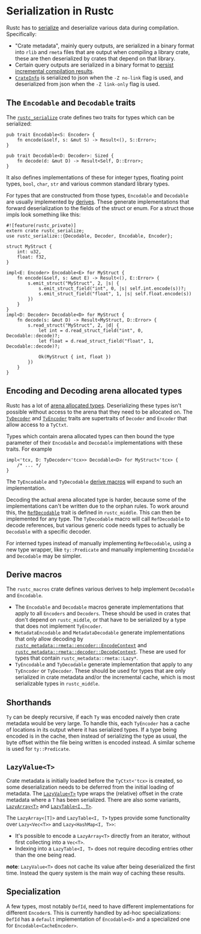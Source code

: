 # Serialization in Rustc

Rustc has to [serialize] and deserialize various data during compilation.
Specifically:

- "Crate metadata", mainly query outputs, are serialized in a binary
  format into `rlib` and `rmeta` files that are output when compiling a library
  crate, these are then deserialized by crates that depend on that library.
- Certain query outputs are serialized in a binary format to
  [persist incremental compilation results].
- [`CrateInfo`] is serialized to json when the `-Z no-link` flag is used, and
  deserialized from json when the `-Z link-only` flag is used.

## The `Encodable` and `Decodable` traits

The [`rustc_serialize`] crate defines two traits for types which can be serialized:

```rust,ignore
pub trait Encodable<S: Encoder> {
    fn encode(&self, s: &mut S) -> Result<(), S::Error>;
}

pub trait Decodable<D: Decoder>: Sized {
    fn decode(d: &mut D) -> Result<Self, D::Error>;
}
```

It also defines implementations of these for integer types, floating point
types, `bool`, `char`, `str` and various common standard library types.

For types that are constructed from those types, `Encodable` and `Decodable` are
usually implemented by [derives]. These generate implementations that forward
deserialization to the fields of the struct or enum. For a struct those impls
look something like this:

```rust,ignore
#![feature(rustc_private)]
extern crate rustc_serialize;
use rustc_serialize::{Decodable, Decoder, Encodable, Encoder};

struct MyStruct {
    int: u32,
    float: f32,
}

impl<E: Encoder> Encodable<E> for MyStruct {
    fn encode(&self, s: &mut E) -> Result<(), E::Error> {
        s.emit_struct("MyStruct", 2, |s| {
            s.emit_struct_field("int", 0, |s| self.int.encode(s))?;
            s.emit_struct_field("float", 1, |s| self.float.encode(s))
        })
    }
}
impl<D: Decoder> Decodable<D> for MyStruct {
    fn decode(s: &mut D) -> Result<MyStruct, D::Error> {
        s.read_struct("MyStruct", 2, |d| {
            let int = d.read_struct_field("int", 0, Decodable::decode)?;
            let float = d.read_struct_field("float", 1, Decodable::decode)?;

            Ok(MyStruct { int, float })
        })
    }
}
```

## Encoding and Decoding arena allocated types

Rustc has a lot of [arena allocated types]. Deserializing these types isn't
possible without access to the arena that they need to be allocated on. The
[`TyDecoder`] and [`TyEncoder`] traits are supertraits of `Decoder` and
`Encoder` that allow access to a `TyCtxt`.

Types which contain arena allocated types can then bound the type parameter of
their `Encodable` and `Decodable` implementations with these traits. For
example

```rust,ignore
impl<'tcx, D: TyDecoder<'tcx>> Decodable<D> for MyStruct<'tcx> {
    /* ... */
}
```

The `TyEncodable` and `TyDecodable` [derive macros][derives] will expand to such
an implementation.

Decoding the actual arena allocated type is harder, because some of the
implementations can't be written due to the orphan rules. To work around this,
the [`RefDecodable`] trait is defined in `rustc_middle`. This can then be
implemented for any type. The `TyDecodable` macro will call `RefDecodable` to
decode references, but various generic code needs types to actually be
`Decodable` with a specific decoder.

For interned types instead of manually implementing `RefDecodable`, using a new
type wrapper, like `ty::Predicate` and manually implementing `Encodable` and
`Decodable` may be simpler.

## Derive macros

The `rustc_macros` crate defines various derives to help implement `Decodable`
and `Encodable`.

- The `Encodable` and `Decodable` macros generate implementations that apply to
  all `Encoders` and `Decoders`. These should be used in crates that don't
  depend on `rustc_middle`, or that have to be serialized by a type that does
  not implement `TyEncoder`.
- `MetadataEncodable` and `MetadataDecodable` generate implementations that
  only allow decoding by [`rustc_metadata::rmeta::encoder::EncodeContext`] and
  [`rustc_metadata::rmeta::decoder::DecodeContext`]. These are used for types
  that contain `rustc_metadata::rmeta::Lazy*`.
- `TyEncodable` and `TyDecodable` generate implementation that apply to any
  `TyEncoder` or `TyDecoder`. These should be used for types that are only
  serialized in crate metadata and/or the incremental cache, which is most
  serializable types in `rustc_middle`.

## Shorthands

`Ty` can be deeply recursive, if each `Ty` was encoded naively then crate
metadata would be very large. To handle this, each `TyEncoder` has a cache of
locations in its output where it has serialized types. If a type being encoded
is in the cache, then instead of serializing the type as usual, the byte offset
within the file being written is encoded instead. A similar scheme is used for
`ty::Predicate`.

## `LazyValue<T>`

Crate metadata is initially loaded before the `TyCtxt<'tcx>` is created, so
some deserialization needs to be deferred from the initial loading of metadata.
The [`LazyValue<T>`] type wraps the (relative) offset in the crate metadata where a
`T` has been serialized. There are also some variants, [`LazyArray<T>`] and [`LazyTable<I, T>`].

The `LazyArray<[T]>` and `LazyTable<I, T>` types provide some functionality over
`Lazy<Vec<T>>` and `Lazy<HashMap<I, T>>`:

- It's possible to encode a `LazyArray<T>` directly from an iterator, without
  first collecting into a `Vec<T>`.
- Indexing into a `LazyTable<I, T>` does not require decoding entries other
  than the one being read.

**note**: `LazyValue<T>` does not cache its value after being deserialized the first
time. Instead the query system is the main way of caching these results.

## Specialization

A few types, most notably `DefId`, need to have different implementations for
different `Encoder`s. This is currently handled by ad-hoc specializations:
`DefId` has a `default` implementation of `Encodable<E>` and a specialized one
for `Encodable<CacheEncoder>`.

[arena allocated types]: memory.md
[AST]: the-parser.md
[derives]: #derive-macros
[persist incremental compilation results]: queries/incremental-compilation-in-detail.md#the-real-world-how-persistence-makes-everything-complicated
[serialize]: https://en.wikipedia.org/wiki/Serialization

[`CrateInfo`]: https://doc.rust-lang.org/nightly/nightly-rustc/rustc_codegen_ssa/struct.CrateInfo.html
[`LazyArray<T>`]: https://doc.rust-lang.org/nightly/nightly-rustc/rustc_metadata/rmeta/struct.LazyValue.html
[`LazyTable<I, T>`]: https://doc.rust-lang.org/nightly/nightly-rustc/rustc_metadata/rmeta/struct.LazyValue.html
[`LazyValue<T>`]: https://doc.rust-lang.org/nightly/nightly-rustc/rustc_metadata/rmeta/struct.LazyValue.html
[`RefDecodable`]: https://doc.rust-lang.org/nightly/nightly-rustc/rustc_middle/ty/codec/trait.RefDecodable.html
[`rustc_metadata::rmeta::decoder::DecodeContext`]: https://doc.rust-lang.org/nightly/nightly-rustc/rustc_metadata/rmeta/decoder/struct.DecodeContext.html
[`rustc_metadata::rmeta::encoder::EncodeContext`]: https://doc.rust-lang.org/nightly/nightly-rustc/rustc_metadata/rmeta/encoder/struct.EncodeContext.html
[`rustc_serialize`]: https://doc.rust-lang.org/nightly/nightly-rustc/rustc_serialize/index.html
[`TyDecoder`]: https://doc.rust-lang.org/nightly/nightly-rustc/rustc_middle/ty/codec/trait.TyDecoder.html
[`TyEncoder`]: https://doc.rust-lang.org/nightly/nightly-rustc/rustc_middle/ty/codec/trait.TyEncoder.html
